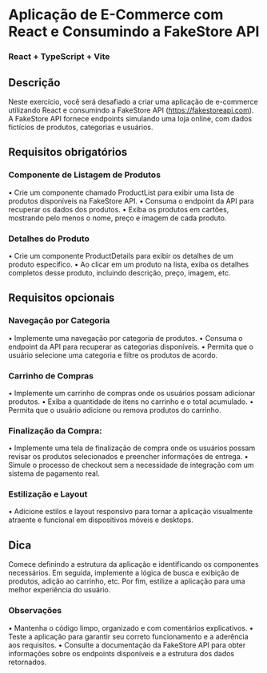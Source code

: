 # Aplicação de E-Commerce com React e Consumindo a FakeStore API 
### React + TypeScript + Vite
## Descrição 

Neste exercício, você será desafiado a criar uma aplicação de e-commerce utilizando 
React e consumindo a FakeStore API (https://fakestoreapi.com). 
A FakeStore API fornece endpoints simulando uma loja online, com dados fictícios de produtos, categorias e usuários. 

## Requisitos obrigatórios 
### Componente de Listagem de Produtos 

• Crie um componente chamado ProductList para exibir uma lista de produtos disponíveis na FakeStore API. 
• Consuma o endpoint da API para recuperar os dados dos produtos. 
• Exiba os produtos em cartões, mostrando pelo menos o nome, preço e imagem de cada produto.


### Detalhes do Produto 
• Crie um componente ProductDetails para exibir os detalhes de um produto específico. 
• Ao clicar em um produto na lista, exiba os detalhes completos desse produto, incluindo descrição, preço, imagem, etc. 



## Requisitos opcionais 
### Navegação por Categoria 
• Implemente uma navegação por categoria de produtos. 
• Consuma o endpoint da API para recuperar as categorias disponíveis. 
• Permita que o usuário selecione uma categoria e filtre os produtos de acordo. 

### Carrinho de Compras 
• Implemente um carrinho de compras onde os usuários possam adicionar produtos. 
• Exiba a quantidade de itens no carrinho e o total acumulado. 
• Permita que o usuário adicione ou remova produtos do carrinho. 

### Finalização da Compra: 
• Implemente uma tela de finalização de compra onde os usuários possam revisar os produtos selecionados e preencher informações de entrega. 
• Simule o processo de checkout sem a necessidade de integração com um sistema de pagamento real. 

### Estilização e Layout 
• Adicione estilos e layout responsivo para tornar a aplicação visualmente 
atraente e funcional em dispositivos móveis e desktops. 


## Dica 
Comece definindo a estrutura da aplicação e identificando os componentes necessários. Em seguida, implemente a lógica de busca e exibição de produtos, adição ao carrinho, etc. Por fim, estilize a aplicação para uma melhor experiência do usuário. 

### Observações 
• Mantenha o código limpo, organizado e com comentários explicativos. 
• Teste a aplicação para garantir seu correto funcionamento e a aderência aos requisitos. 
• Consulte a documentação da FakeStore API para obter informações sobre os endpoints disponíveis e a estrutura dos dados retornados.